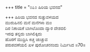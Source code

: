 +++
title = "೦೭೦ ಹಿರಿಯ ಭವನದ"

+++
ಹಿರಿಯ ಭವನದ ಸುತ್ತುವಳಯದ  
ಮುರುಹಿನಲಿ ಮನೆ ಮನೆಗಳಾ ಮಂ  
ದಿರ ನಿಕಾಯಕೆ ಬಾಗಿಲೊಂದಾ ದ್ವಾರ ದೇಶದಲಿ  
ಇರವು ತನ್ನದು ಬಾಗಿಲಿಕ್ಕಿದು  
ಹೊರಗೆ ಮುದ್ರಿಸಿ ಕಿಚ್ಚ ಚುಚ್ಚುವ     
ಪರುಠವಣೆಯಲಿ ಖಳ ಪುರೋಚನನಂದು ನಿರ್ಮಿಸಿದ    ॥70॥